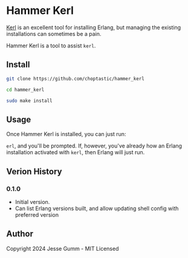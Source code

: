 # Hammer Kerl

[Kerl](https://github.com/kerl/kerl) is an excellent tool for installing
Erlang, but managing the existing installations can sometimes be a pain.

Hammer Kerl is a tool to assist `kerl`.

## Install

```bash
git clone https://github.com/choptastic/hammer_kerl

cd hammer_kerl

sudo make install
```

## Usage

Once Hammer Kerl is installed, you can just run:

`erl`, and you'll be prompted. If, however, you've already how an Erlang
installation activated with `kerl`, then Erlang will just run.

## Verion History

### 0.1.0

* Initial version.
* Can list Erlang versions built, and allow updating shell config with
  preferred version

## Author

Copyright 2024 Jesse Gumm - MIT Licensed
